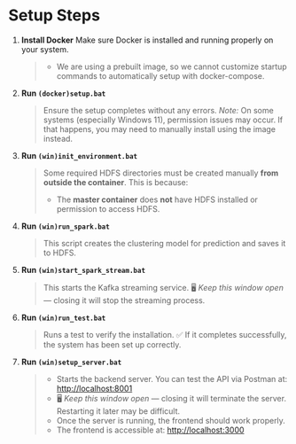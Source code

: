 
# Setup Steps

1. **Install Docker**
   Make sure Docker is installed and running properly on your system.
   > * We are using a prebuilt image, so we cannot customize startup commands to automatically setup with docker-compose.

2. **Run `(docker)setup.bat`**

   > Ensure the setup completes without any errors.
   > *Note:* On some systems (especially Windows 11), permission issues may occur. If that happens, you may need to manually install using the image instead.

3. **Run `(win)init_environment.bat`**
   > Some required HDFS directories must be created manually **from outside the container**.
   > This is because:
   > * The **master container** does **not** have HDFS installed or permission to access HDFS.
   
4. **Run `(win)run_spark.bat`**

   > This script creates the clustering model for prediction and saves it to HDFS.

5. **Run `(win)start_spark_stream.bat`**

   > This starts the Kafka streaming service.
   > 🖥 *Keep this window open* — closing it will stop the streaming process.

6. **Run `(win)run_test.bat`**

   > Runs a test to verify the installation.
   > ✅ If it completes successfully, the system has been set up correctly.

7. **Run `(win)setup_server.bat`**

   > * Starts the backend server. You can test the API via Postman at: [http://localhost:8001](http://localhost:8001)
   > * 🖥 *Keep this window open* — closing it will terminate the server. Restarting it later may be difficult.
   > * Once the server is running, the frontend should work properly.
   > * The frontend is accessible at: [http://localhost:3000](http://localhost:3000)

